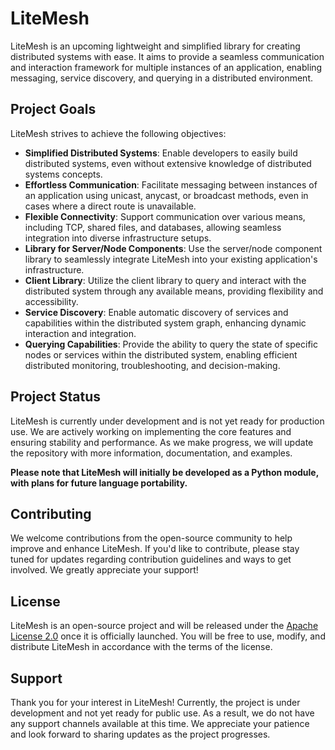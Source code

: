 # LiteMesh

LiteMesh is an upcoming lightweight and simplified library for creating distributed systems with ease. It aims to provide a seamless communication and interaction framework for multiple instances of an application, enabling messaging, service discovery, and querying in a distributed environment.

## Project Goals

LiteMesh strives to achieve the following objectives:

- **Simplified Distributed Systems**: Enable developers to easily build distributed systems, even without extensive knowledge of distributed systems concepts.
- **Effortless Communication**: Facilitate messaging between instances of an application using unicast, anycast, or broadcast methods, even in cases where a direct route is unavailable.
- **Flexible Connectivity**: Support communication over various means, including TCP, shared files, and databases, allowing seamless integration into diverse infrastructure setups.
- **Library for Server/Node Components**: Use the server/node component library to seamlessly integrate LiteMesh into your existing application's infrastructure.
- **Client Library**: Utilize the client library to query and interact with the distributed system through any available means, providing flexibility and accessibility.
- **Service Discovery**: Enable automatic discovery of services and capabilities within the distributed system graph, enhancing dynamic interaction and integration.
- **Querying Capabilities**: Provide the ability to query the state of specific nodes or services within the distributed system, enabling efficient distributed monitoring, troubleshooting, and decision-making.

## Project Status

LiteMesh is currently under development and is not yet ready for production use. We are actively working on implementing the core features and ensuring stability and performance. As we make progress, we will update the repository with more information, documentation, and examples.

**Please note that LiteMesh will initially be developed as a Python module, with plans for future language portability.**

## Contributing

We welcome contributions from the open-source community to help improve and enhance LiteMesh. If you'd like to contribute, please stay tuned for updates regarding contribution guidelines and ways to get involved. We greatly appreciate your support!

## License

LiteMesh is an open-source project and will be released under the [Apache License 2.0](https://www.apache.org/licenses/LICENSE-2.0) once it is officially launched. You will be free to use, modify, and distribute LiteMesh in accordance with the terms of the license.

## Support

Thank you for your interest in LiteMesh! Currently, the project is under development and not yet ready for public use. As a result, we do not have any support channels available at this time. We appreciate your patience and look forward to sharing updates as the project progresses.
